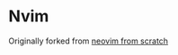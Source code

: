 # Nvim

Originally forked from [neovim from scratch](https://github.com/LunarVim/Neovim-from-scratch)

